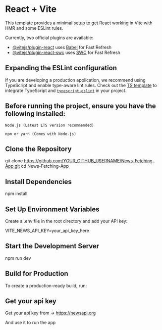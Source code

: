 # React + Vite

This template provides a minimal setup to get React working in Vite with HMR and some ESLint rules.

Currently, two official plugins are available:

- [@vitejs/plugin-react](https://github.com/vitejs/vite-plugin-react/blob/main/packages/plugin-react/README.md) uses [Babel](https://babeljs.io/) for Fast Refresh
- [@vitejs/plugin-react-swc](https://github.com/vitejs/vite-plugin-react-swc) uses [SWC](https://swc.rs/) for Fast Refresh

## Expanding the ESLint configuration

If you are developing a production application, we recommend using TypeScript and enable type-aware lint rules. Check out the [TS template](https://github.com/vitejs/vite/tree/main/packages/create-vite/template-react-ts) to integrate TypeScript and [`typescript-eslint`](https://typescript-eslint.io) in your project.


## Before running the project, ensure you have the following installed:

    Node.js (Latest LTS version recommended)

    npm or yarn (Comes with Node.js)

## Clone the Repository

git clone https://github.com/YOUR_GITHUB_USERNAME/News-Fetching-App.git
cd News-Fetching-App

## Install Dependencies

npm install

## Set Up Environment Variables

Create a .env file in the root directory and add your API key:

VITE_NEWS_API_KEY=your_api_key_here

## Start the Development Server

npm run dev

## Build for Production

To create a production-ready build, run:

## Get your api key

Get your api key from -> https://newsapi.org

And use it to run the app
